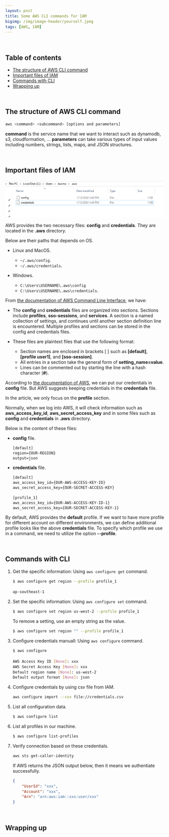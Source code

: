 ```yaml
---
layout: post
title: Some AWS CLI commands for IAM
bigimg: /img/image-header/yourself.jpeg
tags: [AWS, IAM]
---
```




<br>

## Table of contents
- [The structure of AWS CLI command](#the-structure-of-aws-cli-command)
- [Important files of IAM](#important-files-of-iam)
- [Commands with CLI](#commands-with-cli)
- [Wrapping up](#wrapping-up)


<br>

## The structure of AWS CLI command

```bash
aws <command> <subcommand> [options and parameters]
```

**command** is the service name that we want to interact such as dynamodb, s3, cloudformation, ... **parameters** can take various types of input values including numbers, strings, lists, maps, and JSON structures.


<br>

## Important files of IAM

![](../img/cloud/aws/cli/cli-1.png)

AWS provides the two necessary files: **config** and **credentials**. They are located in the **.aws** directory.

Below are their paths that depends on OS.
- Linux and MacOS.

    - `~/.aws/config`.
    - `~/.aws/credentials`.

- Windows.

    - `C:\Users\USERNAME\.aws\config`
    - `C:\Users\USERNAME\.aws\credentials`.

From [the documentation of AWS Command Line Interface](https://docs.aws.amazon.com/cli/latest/userguide/cli-configure-files.html), we have:

- The **config** and **credentials** files are organized into sections. Sections include **profiles**, **sso-sessions**, and **services**. A section is a named collection of settings, and continues until another section definition line is encountered. Multiple profiles and sections can be stored in the config and credentials files.

- These files are plaintext files that use the following format:

    - Section names are enclosed in brackets [ ] such as **[default]**, **[profile user1]**, and **[sso-session]**.
    - All entries in a section take the general form of **setting_name=value**.
    - Lines can be commented out by starting the line with a hash character (**#**).

According to [the documentation of AWS](https://docs.aws.amazon.com/cli/latest/userguide/cli-configure-files.html#cli-configure-files-where), we can put our credentials in **config** file. But AWS suggests keeping credentials in the **credentials** file.

In the article, we only focus on the **profile** section.

Normally, when we log into AWS, it will check information such as **aws_access_key_id**, **aws_secret_access_key** and in some files such as **config** and **credentials** in **.aws** directory.

Below is the content of these files:

- **config** file.

    ```properties
    [default]
    region={OUR-REGION}
    output=json
    ```

- **credentials** file.

    ```properties
    [default]
    aws_access_key_id={OUR-AWS-ACCESS-KEY-ID}
    aws_secret_access_key={OUR-SECRET-ACCESS-KEY}

    [profile_1]
    aws_access_key_id={OUR-AWS-ACCESS-KEY-ID-1}
    aws_secret_access_key={OUR-SECRET-ACCESS-KEY-1}
    ```

By default, AWS provides the **default** profile. If we want to have more profile for different account on different environments, we can define additional profile looks like the above **credentials** file. To specify which profile we use in a command, we need to utilize the option **--profile**.


<br>

## Commands with CLI

1. Get the specific information: Using `aws configure get` command.

    ```bash
    $ aws configure get region --profile profile_1

    ap-southeast-1
    ```

2. Set the specific information: Using `aws configure set` command.

    ```bash
    $ aws configure set region us-west-2 --profile profile_1
    ```

    To remove a setting, use an empty string as the value.

    ```bash
    $ aws configure set region "" --profile profile_1
    ```

3. Configure credentials manuall: Using `aws configure` command.

    ```bash
    $ aws configure

    AWS Access Key ID [None]: xxx
    AWS Secret Access Key [None]: xxx
    Default region name [None]: us-west-2
    Default output format [None]: json
    ```

4. Configure credentials by using csv file from IAM.

    ```bash
    aws configure import --csv file://credentials.csv
    ```

5. List all configuration data.

    ```bash
    $ aws configure list
    ```

6. List all profiles in our machine.

    ```bash
    $ aws configure list-profiles
    ```

7. Verify connection based on these credentials.

    ```bash
    aws sts get-caller-identity
    ```

    If AWS returns the JSON output below, then it means we authentiate successfully.

    ```json
    {
        "UserId": "xxx",
        "Account": "xxx",
        "Arn": "arn:aws:iam::xxx:user/xxx"
    }
    ```


<br>

## Wrapping up



